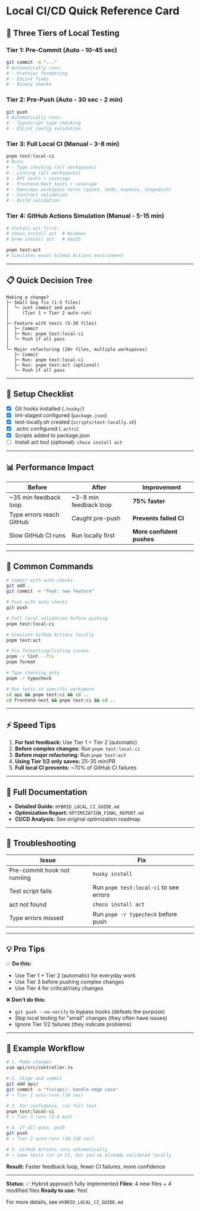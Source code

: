 # Local CI/CD Quick Reference Card

## 🚀 Three Tiers of Local Testing

### Tier 1: Pre-Commit (Auto - 10-45 sec)

```bash
git commit -m "..."
# Automatically runs:
# - Prettier formatting
# - ESLint fixes
# - Binary checks
```

### Tier 2: Pre-Push (Auto - 30 sec - 2 min)

```bash
git push
# Automatically runs:
# - TypeScript type checking
# - ESLint config validation
```

### Tier 3: Full Local CI (Manual - 3-8 min)

```bash
pnpm test:local-ci
# Runs:
# - Type checking (all workspaces)
# - Linting (all workspaces)
# - API tests + coverage
# - Frontend-Next tests + coverage
# - Monorepo workspace tests (quote, todo, expense, stopwatch)
# - Contract validation
# - Build validation
```

### Tier 4: GitHub Actions Simulation (Manual - 5-15 min)

```bash
# Install act first:
# choco install act  # Windows
# brew install act   # macOS

pnpm test:act
# Simulates exact GitHub Actions environment
```

---

## 📋 Quick Decision Tree

```
Making a change?
├─ Small bug fix (1-5 files)
│  └─ Just commit and push
│     (Tier 1 + Tier 2 auto-run)
│
├─ Feature with tests (5-20 files)
│  ├─ Commit
│  ├─ Run: pnpm test:local-ci
│  └─ Push if all pass
│
└─ Major refactoring (20+ files, multiple workspaces)
   ├─ Commit
   ├─ Run: pnpm test:local-ci
   ├─ Run: pnpm test:act (optional)
   └─ Push if all pass
```

---

## 🔧 Setup Checklist

- [x] Git hooks installed (`.husky/`)
- [x] lint-staged configured (`package.json`)
- [x] test-locally.sh created (`scripts/test-locally.sh`)
- [x] .actrc configured (`.actrc`)
- [x] Scripts added to package.json
- [ ] Install act tool (optional): `choco install act`

---

## 📊 Performance Impact

| Before                   | After                  | Improvement               |
| ------------------------ | ---------------------- | ------------------------- |
| ~35 min feedback loop    | ~3-8 min feedback loop | **75% faster**            |
| Type errors reach GitHub | Caught pre-push        | **Prevents failed CI**    |
| Slow GitHub CI runs      | Run locally first      | **More confident pushes** |

---

## 🎯 Common Commands

```bash
# Commit with auto checks
git add .
git commit -m "feat: new feature"

# Push with auto checks
git push

# Full local validation before pushing
pnpm test:local-ci

# Simulate GitHub Actions locally
pnpm test:act

# Fix formatting/linting issues
pnpm -r lint --fix
pnpm format

# Type checking only
pnpm -r typecheck

# Run tests in specific workspace
cd api && pnpm test:ci && cd ..
cd frontend-next && pnpm test:ci && cd ..
```

---

## ⚡ Speed Tips

1. **For fast feedback:** Use Tier 1 + Tier 2 (automatic)
2. **Before complex changes:** Run `pnpm test:local-ci`
3. **Before major refactoring:** Run `pnpm test:act`
4. **Using Tier 1/2 only saves:** 25-35 min/PR
5. **Full local CI prevents:** ~70% of GitHub CI failures

---

## 📖 Full Documentation

- **Detailed Guide:** `HYBRID_LOCAL_CI_GUIDE.md`
- **Optimization Report:** `OPTIMIZATION_FINAL_REPORT.md`
- **CI/CD Analysis:** See original optimization roadmap

---

## 🚨 Troubleshooting

| Issue                       | Fix                                    |
| --------------------------- | -------------------------------------- |
| Pre-commit hook not running | `husky install`                        |
| Test script fails           | Run `pnpm test:local-ci` to see errors |
| act not found               | `choco install act`                    |
| Type errors missed          | Run `pnpm -r typecheck` before push    |

---

## 💡 Pro Tips

✅ **Do this:**

- Use Tier 1 + Tier 2 (automatic) for everyday work
- Use Tier 3 before pushing complex changes
- Use Tier 4 for critical/risky changes

❌ **Don't do this:**

- `git push --no-verify` to bypass hooks (defeats the purpose)
- Skip local testing for "small" changes (they often have issues)
- Ignore Tier 1/2 failures (they indicate problems)

---

## 📝 Example Workflow

```bash
# 1. Make changes
vim api/src/controller.ts

# 2. Stage and commit
git add api/
git commit -m "fix(api): handle edge case"
# → Tier 1 auto-runs (10 sec)

# 3. For confidence, run full test
pnpm test:local-ci
# → Tier 3 runs (3-8 min)

# 4. If all pass, push
git push
# → Tier 2 auto-runs (30-120 sec)

# 5. GitHub Actions runs automatically
# → Same tests run in CI, but you've already validated locally
```

**Result:** Faster feedback loop, fewer CI failures, more confidence

---

**Status:** ✅ Hybrid approach fully implemented
**Files:** 4 new files + 4 modified files
**Ready to use:** Yes!

For more details, see `HYBRID_LOCAL_CI_GUIDE.md`
